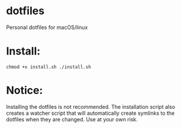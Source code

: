 # dotfiles
Personal dotfiles for macOS/linux

# Install:
<code>chmod +x install.sh
./install.sh</code>

# Notice:
Installing the dotfiles is not recommended.
The installation script also creates a watcher script that will automatically create symlinks to the dotfiles when they are changed.
Use at your own risk.
